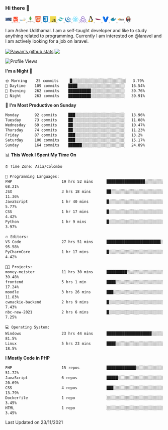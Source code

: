 ### Hi there 👋

<a align="center" href="https://github.com/ashenud"> <img width="20px" src="https://raw.githubusercontent.com/devicons/devicon/master/icons/php/php-original.svg" alt="ashenud: PHP" /> <img width="18px" src="https://raw.githubusercontent.com/devicons/devicon/master/icons/laravel/laravel-plain-wordmark.svg" alt="ashenud: Laravel" /> <img width="20px" src="https://raw.githubusercontent.com/devicons/devicon/master/icons/mysql/mysql-original-wordmark.svg" alt="ashenud: MySQL" /> <img width="20px" src="https://raw.githubusercontent.com/devicons/devicon/master/icons/mongodb/mongodb-original-wordmark.svg" alt="ashenud: mongoDB" />  <img width="20px" src="https://raw.githubusercontent.com/devicons/devicon/master/icons/html5/html5-original.svg" alt="ashenud: HTML5" /> <img width="20px" src="https://raw.githubusercontent.com/devicons/devicon/master/icons/css3/css3-original.svg" alt="ashenud: CSS3" /> <img width="20px" src="https://raw.githubusercontent.com/devicons/devicon/master/icons/javascript/javascript-original.svg" alt="ashenud: Javascript" /> <img width="20px" src="https://raw.githubusercontent.com/devicons/devicon/master/icons/tailwindcss/tailwindcss-plain.svg" alt="ashenud: Tailwindcss" /> <img width="20px" src="https://raw.githubusercontent.com/devicons/devicon/master/icons/jquery/jquery-original.svg" alt="ashenud: Jquery" /> <img width="20px" src="https://raw.githubusercontent.com/devicons/devicon/master/icons/react/react-original.svg" alt="ashenud: React" /> <img width="20px" src="https://raw.githubusercontent.com/devicons/devicon/master/icons/redux/redux-original.svg" alt="ashenud: Redux" /> <img width="20px" src="https://raw.githubusercontent.com/devicons/devicon/master/icons/linux/linux-original.svg" alt="ashenud: Linux" /> <img width="20px" src="https://raw.githubusercontent.com/devicons/devicon/master/icons/apache/apache-original.svg" alt="ashenud: Apache" /> <img width="20px" src="https://raw.githubusercontent.com/devicons/devicon/master/icons/vagrant/vagrant-original.svg" alt="ashenud: Vagrant" /> <img width="20px" src="https://raw.githubusercontent.com/devicons/devicon/master/icons/docker/docker-original.svg" alt="ashenud: Docker" /> <img width="20px" src="https://raw.githubusercontent.com/devicons/devicon/master/icons/amazonwebservices/amazonwebservices-original-wordmark.svg" alt="ashenud: AWS" /> <img width="20px" src="https://raw.githubusercontent.com/devicons/devicon/master/icons/jenkins/jenkins-original.svg" alt="ashenud: Jenkins" /> </a>

I am Ashen Udithamal. I am a self-taught developer and like to study anything related to programming. Currently I am interested on @laravel and I am actively looking for a job on laravel.

<a href="https://github.com/ashenud">
    <img height="150px" align="center" src="https://github-readme-stats.vercel.app/api?username=ashenud&show_icons=true&theme=nord&line_height=27" alt="Pawan's github stats"/>
</a>
<a href="https://github.com/ashenud">
    <img height="150px" align="center" src="https://github-readme-stats.vercel.app/api/top-langs/?username=ashenud&theme=nord&layout=compact&langs_count=6" />
</a>

<!--START_SECTION:waka-->
![Profile Views](http://img.shields.io/badge/Profile%20Views-10-blue)

**I'm a Night 🦉** 

```text
🌞 Morning    25 commits     █░░░░░░░░░░░░░░░░░░░░░░░░   3.79% 
🌆 Daytime    109 commits    ████░░░░░░░░░░░░░░░░░░░░░   16.54% 
🌃 Evening    262 commits    ██████████░░░░░░░░░░░░░░░   39.76% 
🌙 Night      263 commits    ██████████░░░░░░░░░░░░░░░   39.91%

```
📅 **I'm Most Productive on Sunday** 

```text
Monday       92 commits     ███░░░░░░░░░░░░░░░░░░░░░░   13.96% 
Tuesday      73 commits     ██░░░░░░░░░░░░░░░░░░░░░░░   11.08% 
Wednesday    69 commits     ██░░░░░░░░░░░░░░░░░░░░░░░   10.47% 
Thursday     74 commits     ██░░░░░░░░░░░░░░░░░░░░░░░   11.23% 
Friday       87 commits     ███░░░░░░░░░░░░░░░░░░░░░░   13.2% 
Saturday     100 commits    ███░░░░░░░░░░░░░░░░░░░░░░   15.17% 
Sunday       164 commits    ██████░░░░░░░░░░░░░░░░░░░   24.89%

```


📊 **This Week I Spent My Time On** 

```text
⌚︎ Time Zone: Asia/Colombo

💬 Programming Languages: 
PHP                      19 hrs 52 mins      █████████████████░░░░░░░░   68.21% 
JSX                      3 hrs 18 mins       ██░░░░░░░░░░░░░░░░░░░░░░░   11.36% 
JavaScript               1 hr 40 mins        █░░░░░░░░░░░░░░░░░░░░░░░░   5.77% 
CSS                      1 hr 17 mins        █░░░░░░░░░░░░░░░░░░░░░░░░   4.42% 
Python                   1 hr 9 mins         █░░░░░░░░░░░░░░░░░░░░░░░░   3.97%

🔥 Editors: 
VS Code                  27 hrs 51 mins      ████████████████████████░   95.58% 
PyCharmCore              1 hr 17 mins        █░░░░░░░░░░░░░░░░░░░░░░░░   4.42%

🐱‍💻 Projects: 
money-meister            11 hrs 30 mins      █████████░░░░░░░░░░░░░░░░   39.48% 
frontend                 5 hrs 1 min         ████░░░░░░░░░░░░░░░░░░░░░   17.24% 
moodle                   3 hrs 26 mins       ███░░░░░░░░░░░░░░░░░░░░░░   11.83% 
cwmackie-backend         2 hrs 9 mins        █░░░░░░░░░░░░░░░░░░░░░░░░   7.43% 
nbc-new-2021             2 hrs 6 mins        █░░░░░░░░░░░░░░░░░░░░░░░░   7.25%

💻 Operating System: 
Windows                  23 hrs 44 mins      ████████████████████░░░░░   81.5% 
Linux                    5 hrs 23 mins       ████░░░░░░░░░░░░░░░░░░░░░   18.5%

```

**I Mostly Code in PHP** 

```text
PHP                      15 repos            █████████████░░░░░░░░░░░░   51.72% 
JavaScript               6 repos             █████░░░░░░░░░░░░░░░░░░░░   20.69% 
CSS                      4 repos             ███░░░░░░░░░░░░░░░░░░░░░░   13.79% 
Dockerfile               1 repo              ░░░░░░░░░░░░░░░░░░░░░░░░░   3.45% 
HTML                     1 repo              ░░░░░░░░░░░░░░░░░░░░░░░░░   3.45%

```



 Last Updated on 23/11/2021
<!--END_SECTION:waka-->
